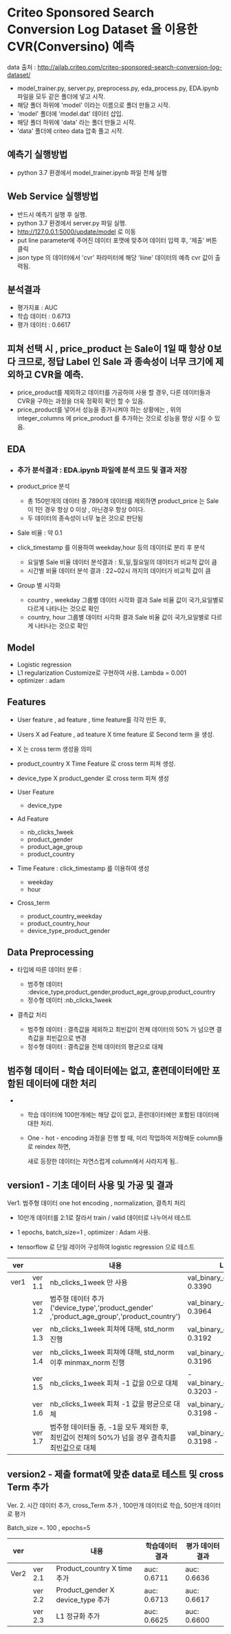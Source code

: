 # Criteo Sponsored Search Conversion Log Dataset 을 이용한 CVR(Conversino) 예측

data 출처 : http://ailab.criteo.com/criteo-sponsored-search-conversion-log-dataset/

- model_trainer.py, server.py, preprocess.py, eda_process.py, EDA.ipynb 파일을 모두 같은 폴더에 넣고 시작.
- 해당 폴더 하위에 'model' 이라는 이름으로 폴더 만들고 시작.
- 'model' 폴더에 'model.dat' 데이터 삽입.
- 해당 폴더 하위에 'data' 라는 폴더 만들고 시작.
- 'data' 폴더에 criteo data 압축 풀고 시작.

## 예측기 실행방법

- python 3.7 환경에서 model_trainer.ipynb 파일 전체 실행

## Web Service 실행방법

- 반드시 예측기 실행 후 실행.
- python 3.7 환경에서 server.py 파일 실행.
- http://127.0.0.1:5000/update/model 로 이동
- put line parameter에 주어진 데이터 포맷에 맞추어 데이터 입력 후, '제출' 버튼 클릭
- json type 의 데이터에서 'cvr' 파라미터에 해당 'liine' 데이터의 예측 cvr 값이 출력됨. 

## 분석결과

- 평가지표 : AUC
- 학습 데이터 : 0.6713
- 평가 데이터 : 0.6617

## 피쳐 선택 시 , price_product 는 Sale이 1일 때 항상 0보다 크므로, 정답 Label 인 Sale 과 종속성이 너무 크기에 제외하고 CVR을 예측.

- price_product를 제외하고 데이터를 가공하여 사용 할 경우, 다른 데이터들과 CVR을 구하는 과정을 더욱 정확히 확인 할 수 있음.
- price_product를 넣어서 성능을 증가시켜야 하는 상황에는 , 위의 integer_columns 에 price_product 를 추가하는 것으로 성능을 향상 시킬 수 있음.



## EDA

- ### 추가 분석결과  : EDA.ipynb 파일에 분석 코드 및 결과 저장

- product_price 분석

  - 총 150만개의 데이터 중 7890개 데이터를 제외하면
    product_price 는 Sale 이 1인 경우 항상 0 이상 , 아닌경우 항상 0이다.
  - 두 데이터의 종속성이 너무 높은 것으로 판단됨

- Sale 비율 : 약 0.1

- click_timestamp 를 이용하여 weekday,hour 등의 데이터로 분리 후 분석

  - 요일별 Sale 비율 데이터 분석결과 : 토,일,월요일의 데이터가 비교적 값이 큼
  - 시간별 비율 데이터 분석 결과 : 22~02시 까지의 데이터가 비교적 값이 큼

- Group 별 시각화

  - country , weekday 그룹별 데이터 시각화 결과 Sale 비율 값이 국가,요일별로 다르게 나타나는 것으로 확인
  - country, hour 그룹별 데이터 시각화 결과 Sale 비율 값이 국가,요일별로 다르게 나타나는 것으로 확인

  

## Model

- Logistic regression
- L1 regularization Customize로 구현하여 사용. Lambda = 0.001
- optimizer : adam

## Features

- User feature , ad feature , time feature를 각각 만든 후,

- Users X ad Feature , ad teature X time feature 로 Second term 을 생성.

- X 는 cross term 생성을 의미

- product_country X Time Feature 로 cross term 피쳐 생성.

- device_type X  product_gender 로 cross term 피쳐 생성

- User Feature

  - device_type

- Ad Feature

  - nb_clicks_1week
  - product_gender
  - product_age_group
  - product_country

- Time Feature : click_timestamp 를 이용하여 생성

  - weekday
  - hour

- Cross_term

  - product_country_weekday
  - product_country_hour
  - device_type_product_gender

  

## Data Preprocessing

- 타입에 따른 데이터 분류 : 
  - 범주형 데이터 :device_type,product_gender,product_age_group,product_country
  - 정수형 데이터 :nb_clicks_1week

- 결측값 처리
  - 범주형 데이터 : 결측값을 제외하고 최빈값이 전체 데이터의 50% 가 넘으면 결측값을 최빈값으로 변경
  - 정수형 데이터 : 결측값을 전체 데이터의 평균으로 대체



## 범주형 데이터 - 학습 데이터에는 없고, 훈련데이터에만 포함된 데이터에 대한 처리

- - 학습 데이터에 100만개에는 해당 값이 없고, 훈련데이터에만 포함된 데이터에 대한 처리.

  - One - hot - encoding 과정을 진행 할 때, 미리 작업하여 저장해둔 column들로 reindex 하면,

    새로 등장한 데이터는 자연스럽게 column에서 사라지게 됨..



## version1 - 기초 데이터 사용 및 가공 및 결과

Ver1. 범주형 데이터 one hot encoding , normalization, 결측치 처리  

- 10만개 데이터를 2:1로 잘라서 train / valid 데이터로 나누어서 테스트

- 1 epochs, batch_size=1 , optimizer : Adam 사용.
- tensorflow 로 단일 레이어 구성하여 logistic regression 으로 테스트

| ver  |         | 내용                                                         | Loss                                 | 평가지표        |
| ---- | ------- | ------------------------------------------------------------ | ------------------------------------ | --------------- |
| ver1 | ver 1.1 | nb_clicks_1week 만 사용                                      | val_binary_crossentropy: 0.3390      | val_auc: 0.5398 |
|      | ver 1.2 | 범주형 데이터 추가('device_type','product_gender'<br />,'product_age_group','product_country') | val_binary_crossentropy: 0.3964      | val_auc: 0.6351 |
|      | ver 1.3 | nb_clicks_1week 피쳐에 대해, std_norm 진행                   | val_binary_crossentropy: 0.3192      | val_auc: 0.6736 |
|      | ver 1.4 | nb_clicks_1week 피쳐에 대해, std_norm 이후 minmax_norm 진행  | val_binary_crossentropy: 0.3196      | val_auc: 0.6722 |
|      | ver 1.5 | nb_clicks_1week 피쳐 -1 값을 0으로 대체                      | \- val_binary_crossentropy: 0.3203 - | val_auc: 0.6702 |
|      | ver 1.6 | nb_clicks_1week 피쳐 -1 값을 평균으로 대체                   | val_binary_crossentropy: 0.3198 -    | val_auc: 0.6707 |
|      | ver 1.7 | 범주형 데이터들 중, -1을 모두 제외한 후,<br />최빈값이 전체의 50%가 넘을 경우 결측치를 최빈값으로 대체 | val_binary_crossentropy: 0.3198 -    | val_auc: 0.6714 |



## version2 - 제출 format에 맞춘 data로 테스트 및 cross Term 추가



Ver. 2. 시간 데이터 추가,  cross_Term 추가 , 100만개 데이터로 학습, 50만개 데이터로 평가

Batch_size =. 100 , epochs=5

| ver  |         | 내용                              | 학습데이터 결과 | 평가 데이터 결과 |
| ---- | ------- | --------------------------------- | --------------- | ---------------- |
| Ver2 | ver 2.1 | Product_country X time 추가       | auc: 0.6711     | auc: 0.6636      |
|      | ver 2.2 | Product_gender X device_type 추가 | auc: 0.6713     | auc: 0.6617      |
|      | ver 2.3 | L1 정규화 추가                    | auc: 0.6625     | auc: 0.6600      |

